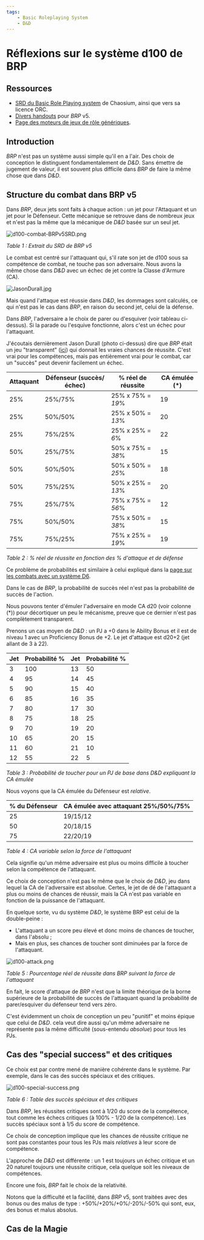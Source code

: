 ```yaml
---
tags:
    - Basic Roleplaying System
    - D&D
---
```


# Réflexions sur le système d100 de BRP

## Ressources

* [SRD du Basic Role Playing system](https://github.com/orey/jdr-brp/tree/master/source) de Chaosium, ainsi que vers sa licence ORC.
* [Divers handouts](https://www.chaosium.com/basic-roleplaying-universal-game-engine-pdf/) pour *BRP* v5.
* [Page des moteurs de jeux de rôle génériques](../pages/moteurs-generiques.md).

## Introduction

*BRP* n'est pas un système aussi simple qu'il en a l'air. Des choix de conception le distinguent fondamentalement de *D&D*. Sans émettre de jugement de valeur, il est souvent plus difficile dans *BRP* de faire la même chose que dans *D&D*.

## Structure du combat dans BRP v5

Dans *BRP*, deux jets sont faits à chaque action : un jet pour l'Attaquant et un jet pour le Défenseur. Cette mécanique se retrouve dans de nombreux jeux et n'est pas la même que la mécanique de *D&D* basée sur un seul jet.

![d100-combat-BRPv5SRD.png](../images/d100-combat-BRPv5SRD.png)

*Table 1 : Extrait du SRD de BRP v5*

Le combat est centré sur l'attaquant qui, s'il rate son jet de d100 sous sa compétence de combat, ne touche pas son adversaire. Nous avons la même chose dans *D&D* avec un échec de jet contre la Classe d'Armure (CA).

![JasonDurall.jpg](../images/JasonDurall.jpg)

Mais quand l'attaque est réussie dans *D&D*, les dommages sont calculés, ce qui n'est pas le cas dans *BRP*, en raison du second jet, celui de la défense.

Dans *BRP*, l'adversaire a le choix de parer ou d'esquiver (voir tableau ci-dessus). Si la parade ou l'esquive fonctionne, alors c'est un échec pour l'attaquant.

J'écoutais dernièrement Jason Durall (photo ci-dessus) dire que *BRP* était un jeu "transparent" ([ici](https://www.youtube.com/watch?v=Zte5aFZfiqc)) qui donnait les vraies chances de réussite. C'est vrai pour les compétences, mais pas entièrement vrai pour le combat, car un "succès" peut devenir facilement un échec.

| Attaquant | Défenseur (succès/échec) | % réel de réussite | CA émulée (*) |
|-----------|--------------------------|--------------------|---------------|
| 25%       | 25%/75%                  | 25% x 75% = *19*%  | 19            |
| 25%       | 50%/50%                  | 25% x 50% = *13*%  | 20            |
| 25%       | 75%/25%                  | 25% x 25% = *6*%   | 22            |
| 50%       | 25%/75%                  | 50% x 75% = *38*%  | 15            |
| 50%       | 50%/50%                  | 50% x 50% = *25*%  | 18            |
| 50%       | 75%/25%                  | 50% x 25% = *13*%  | 20            |
| 75%       | 25%/75%                  | 75% x 75% = *56*%  | 12            |
| 75%       | 50%/50%                  | 75% x 50% = *38*%  | 15            |
| 75%       | 75%/25%                  | 75% x 25% = *19*%  | 19            |

*Table 2 : % réel de réussite en fonction des % d'attaque et de défense*


Ce problème de probabilités est similaire à celui expliqué dans la [page sur les combats avec un système D6](../pages/D6-Combat.md).

Dans le cas de *BRP*, la probabilité de succès réel n'est pas la probabilité de succès de l'action.

Nous pouvons tenter d'émuler l'adversaire en mode CA d20 (voir colonne (*)) pour décortiquer un peu le mécanisme, preuve que ce dernier n'est pas complètement transparent.

Prenons un cas moyen de *D&D* : un PJ a +0 dans le Ability Bonus et il est de niveau 1 avec un Proficiency Bonus de +2. Le jet d'attaque est d20+2 (jet allant de 3 à 22).

| Jet | Probabilité % | Jet | Probabilité % |
|-----|---------------|-----|---------------|
| 3   | 100           | 13  | 50            |
| 4   | 95            | 14  | 45            |
| 5   | 90            | 15  | 40            |
| 6   | 85            | 16  | 35            |
| 7   | 80            | 17  | 30            |
| 8   | 75            | 18  | 25            |
| 9   | 70            | 19  | 20            |
| 10  | 65            | 20  | 15            |
| 11  | 60            | 21  | 10            |
| 12  | 55            | 22  | 5             |
    
*Table 3 : Probabilité de toucher pour un PJ de base dans D&D expliquant la CA émulée*

Nous voyons que la CA émulée du Défenseur est *relative*.

| % du Défenseur | CA émulée avec attaquant 25%/50%/75% |
|----------------|--------------------------------------|
| 25             | 19/15/12                             |
| 50             | 20/18/15                             |
| 75             | 22/20/19                             |

*Table 4 : CA variable selon la force de l'attaquant*

Cela signifie qu'un même adversaire est plus ou moins difficile à toucher selon la compétence de l'attaquant.

Ce choix de conception n'est pas le même que le choix de *D&D*, jeu dans lequel la CA de l'adversaire est absolue. Certes, le jet de dé de l'attaquant a plus ou moins de chances de réussir, mais la CA n'est pas variable en fonction de la puissance de l'attaquant.

En quelque sorte, vu du système *D&D*, le système BRP est celui de la double-peine :

* L'attaquant a un score peu élevé et donc moins de chances de toucher, dans l'absolu ;
* Mais en plus, ses chances de toucher sont diminuées par la force de l'attaquant.

![d100-attack.png](../images/d100-attack.png)

*Table 5 : Pourcentage réel de réussite dans BRP suivant la force de l'attaquant*

En fait, le score d'attaque de *BRP* n'est que la limite théorique de la borne supérieure de la probabilité de succès de l'attaquant quand la probabilité de parer/esquiver du défenseur tend vers zéro.

C'est évidemment un choix de conception un peu "punitif" et moins épique que celui de *D&D*. cela veut dire aussi qu'un même adversaire ne représente pas la même difficulté (sous-entendu *absolue*) pour tous les PJs.

## Cas des "special success" et des critiques

Ce choix est par contre mené de manière cohérente dans le système. Par exemple, dans le cas des succès spéciaux et des critiques.

![d100-special-success.png](../images/d100-special-success.png)

*Table 6 : Table des succès spéciaux et des critiques*

Dans *BRP*, les réussites critiques sont à 1/20 du score de la compétence, tout comme les échecs critiques (à 100% - 1/20 de la compétence). Les succès spéciaux sont à 1/5 du score de compétence.

Ce choix de conception implique que les chances de réussite critique ne sont pas constantes pour tous les PJs mais *relatives* à leur score de compétence.

L'approche de *D&D* est différente : un 1 est toujours un échec critique et un 20 naturel toujours une réussite critique, cela quelque soit les niveaux de compétences.

Encore une fois, *BRP* fait le choix de la relativité.

Notons que la difficulté et la facilité, dans *BRP* v5, sont traitées avec des bonus ou des malus de type : +50%/+20%/+0%/-20%/-50% qui sont, eux, des bonus et malus absolus.

## Cas de la Magie




